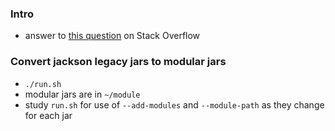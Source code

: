 
### Intro

* answer to [this question](https://stackoverflow.com/questions/47727869) on Stack Overflow

### Convert jackson legacy jars to modular jars

* `./run.sh`
* modular jars are in `~/module`
* study `run.sh` for use of `--add-modules` and `--module-path` as they change for each jar

